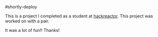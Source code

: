 #shortly-deploy

This is a project I completed as a student at [hackreactor](http://hackreactor.com). This project was worked on with a pair.

It was a lot of fun!! Thanks!

